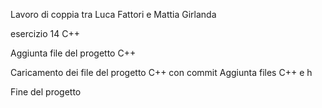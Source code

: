 Lavoro di coppia tra Luca Fattori e Mattia Girlanda

esercizio 14 C++

Aggiunta file del progetto C++

Caricamento dei file del progetto C++ con commit Aggiunta files C++ e h

Fine del progetto

